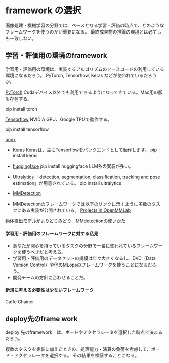 # framework の選択
画像処理・機械学習の分野では、ベースとなる学習・評価の時点で、どのようなフレームワークを使うのかが重要になる。
最終成果物の推論の環境とは必ずしも一致しない。

## 学習・評価用の環境のframework

学習用・評価用の環境は、実装するアルゴリズムのソースコードの利用している環境になるだろう。
PyTorch, Tensorflow, Keras などが使われているだろうか。

[PyTorch](https://pytorch.org/)
Cudaデバイス以外でも利用できるようになってきている。Mac用の版も存在する。

pip install torch

[Tensorflow](https://www.tensorflow.org/?hl=ja)
NVIDIA GPU、Google TPUで動作する。

pip install tensorflow

[onnx](https://onnx.ai/)

- [Keras](https://keras.io/)
Kerasは、主にTensorflowをバックエンドとして動作します。
pip install keras

- [huggingface](https://huggingface.co/)
pip install huggingface
LLM系の実装が多い。
- [Ultralytics](https://github.com/ultralytics/ultralytics)
「detection, segmentation, classification, tracking and pose estimation」が用意されている。
pip install ultralytics

- [MMDetection](https://github.com/open-mmlab/mmdetection)
- MMDetectionのフレームワークでは以下のリンクに示すように多数のタスクにある実装が公開されている。
[Projects in OpenMMLab](https://github.com/open-mmlab/mmdetection3d?tab=readme-ov-file#projects-in-openmmlab)

[物体検出モデルがよりどりみどり　MMdetectionの使いかた](https://qiita.com/john-rocky/items/4d8888bee7a4592f1fc8)


#### 学習用・評価用のフレームワークに対する私見
- あなたが関心を持っているタスクの分野で一番に使われているフレームワークを使うべきだと考える。
- 学習用・評価用のデータセットの規模は年々大きくなるし、DVC（Data Version Control）や他のMLopsのフレームワークを使うことになるだろう。
- 開発チームの方針に合わせることだ。

#### 新規に考える必要性は少ないフレームワーク
Caffe
Chainer


## deploy先のframe work

deploy 先のframework　は、ボードやアクセラレータを選択した時点で決まるだろう。

複数のタスクを実装に加えたときの、処理能力・演算の負荷を考慮して、ボード・アクセラレータを選択する。
その結果を検証することになる。




